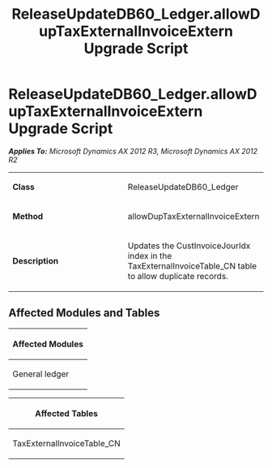 ﻿---
title: ReleaseUpdateDB60_Ledger.allowDupTaxExternalInvoiceExtern Upgrade Script
TOCTitle: ReleaseUpdateDB60_Ledger.allowDupTaxExternalInvoiceExtern Upgrade Script
ms:assetid: 02bfdebb-c02e-d2f6-623b-5a3526b6409f
ms:mtpsurl: https://msdn.microsoft.com/en-us/library/JJ684651(v=AX.60)
ms:contentKeyID: 49706348
ms.date: 05/18/2015
mtps_version: v=AX.60
---

# ReleaseUpdateDB60\_Ledger.allowDupTaxExternalInvoiceExtern Upgrade Script 


_**Applies To:** Microsoft Dynamics AX 2012 R3, Microsoft Dynamics AX 2012 R2_

<table>
<colgroup>
<col style="width: 50%" />
<col style="width: 50%" />
</colgroup>
<tbody>
<tr class="odd">
<td><p><strong>Class</strong></p></td>
<td><p>ReleaseUpdateDB60_Ledger</p></td>
</tr>
<tr class="even">
<td><p><strong>Method</strong></p></td>
<td><p>allowDupTaxExternalInvoiceExtern</p></td>
</tr>
<tr class="odd">
<td><p><strong>Description</strong></p></td>
<td><p>Updates the CustInvoiceJourIdx index in the TaxExternalInvoiceTable_CN table to allow duplicate records.</p></td>
</tr>
</tbody>
</table>


## Affected Modules and Tables

<table>
<colgroup>
<col style="width: 100%" />
</colgroup>
<thead>
<tr class="header">
<th><p>Affected Modules</p></th>
</tr>
</thead>
<tbody>
<tr class="odd">
<td><p>General ledger</p></td>
</tr>
</tbody>
</table>


<table>
<colgroup>
<col style="width: 100%" />
</colgroup>
<thead>
<tr class="header">
<th><p>Affected Tables</p></th>
</tr>
</thead>
<tbody>
<tr class="odd">
<td><p>TaxExternalInvoiceTable_CN</p></td>
</tr>
</tbody>
</table>

  


